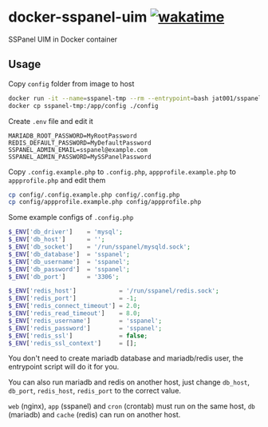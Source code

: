 # docker-sspanel-uim [![wakatime](https://wakatime.com/badge/github/jat001/docker-sspanel-uim.svg)](https://wakatime.com/@Jat/projects/yieaswmqse)

SSPanel UIM in Docker container

## Usage

Copy `config` folder from image to host

```bash
docker run -it --name=sspanel-tmp --rm --entrypoint=bash jat001/sspanel-uim:latest
docker cp sspanel-tmp:/app/config ./config
```

Create `.env` file and edit it

```text
MARIADB_ROOT_PASSWORD=MyRootPassword
REDIS_DEFAULT_PASSWORD=MyDefaultPassword
SSPANEL_ADMIN_EMAIL=sspanel@example.com
SSPANEL_ADMIN_PASSWORD=MySSPanelPassword
```

Copy `.config.example.php` to `.config.php`, `appprofile.example.php` to `appprofile.php` and edit them

```bash
cp config/.config.example.php config/.config.php
cp config/appprofile.example.php config/appprofile.php
```

Some example configs of `.config.php`

```php
$_ENV['db_driver']    = 'mysql';
$_ENV['db_host']      = '';
$_ENV['db_socket']    = '/run/sspanel/mysqld.sock';
$_ENV['db_database']  = 'sspanel';
$_ENV['db_username']  = 'sspanel';
$_ENV['db_password']  = 'sspanel';
$_ENV['db_port']      = '3306';

$_ENV['redis_host']            = '/run/sspanel/redis.sock';
$_ENV['redis_port']            = -1;
$_ENV['redis_connect_timeout'] = 2.0;
$_ENV['redis_read_timeout']    = 8.0;
$_ENV['redis_username']        = 'sspanel';
$_ENV['redis_password']        = 'sspanel';
$_ENV['redis_ssl']             = false;
$_ENV['redis_ssl_context']     = [];
```

You don't need to create mariadb database and mariadb/redis user, the entrypoint script will do it for you.

You can also run mariadb and redis on another host, just change `db_host`, `db_port`, `redis_host`, `redis_port` to the correct value.

`web` (nginx), `app` (sspanel) and `cron` (crontab) must run on the same host, `db` (mariadb) and `cache` (redis) can run on another host.
